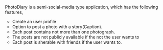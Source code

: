 PhotoDiary is a semi-social-media type application, which has the following features,
<ul style="list-style-type:circle;">
  <li> Create an user profile</li>
  <li> Option to post a photo with a story(Caption). </li>
  <li> Each post contains not more than one photograph.</li>
  <li> The posts are not publicly available if the not the user wants to </li>
  <li> Each post is sherable with friends if the user wants to.</li>
</ul>
